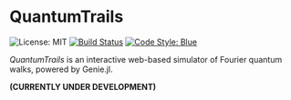 # QuantumTrails

![License: MIT](https://img.shields.io/badge/License-MIT-midnightblue)
[![Build Status](https://github.com/Luis-Varona/QuantumTrails/actions/workflows/CI.yml/badge.svg?branch=main)](https://github.com/Luis-Varona/QuantumTrails/actions/workflows/CI.yml?query=branch%3Amain)
[![Code Style: Blue](https://img.shields.io/badge/code%20style-blue-4495d1.svg)](https://github.com/JuliaDiff/BlueStyle)

*QuantumTrails* is an interactive web-based simulator of Fourier quantum walks, powered by Genie.jl.

**(CURRENTLY UNDER DEVELOPMENT)**
